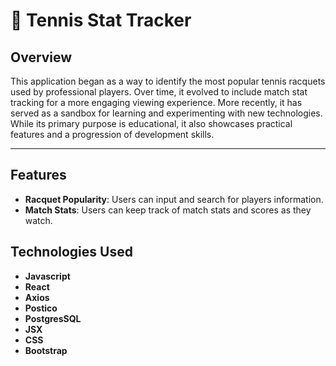 # 🎾 Tennis Stat Tracker

## Overview

This application began as a way to identify the most popular tennis racquets used by professional players. Over time, it evolved to include match stat tracking for a more engaging viewing experience. More recently, it has served as a sandbox for learning and experimenting with new technologies. While its primary purpose is educational, it also showcases practical features and a progression of development skills.

---

## Features

- **Racquet Popularity**: Users can input and search for players information.
- **Match Stats**: Users can keep track of match stats and scores as they watch.

## Technologies Used

- **Javascript**
- **React**
- **Axios**
- **Postico**
- **PostgresSQL**
- **JSX**
- **CSS** 
- **Bootstrap** 

